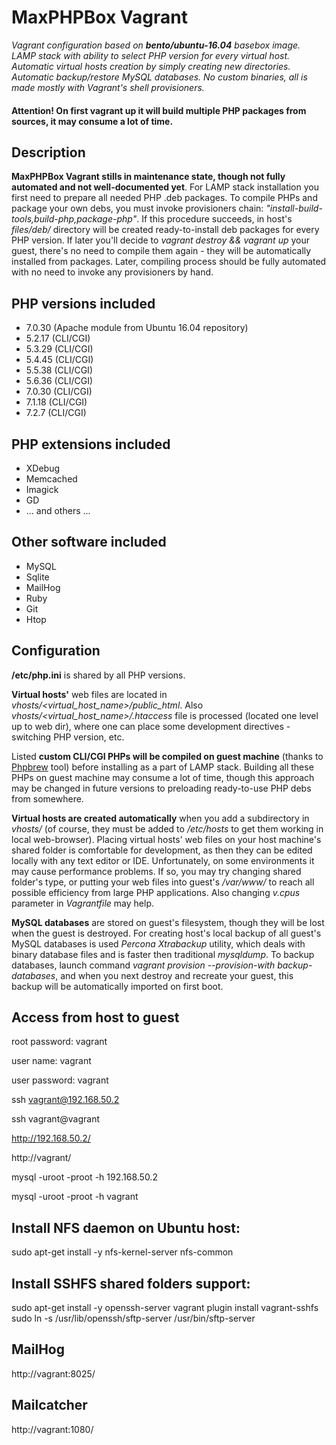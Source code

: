# MaxPHPBox Vagrant
*Vagrant configuration based on **bento/ubuntu-16.04** basebox image. LAMP stack with ability to select PHP version for every virtual host. Automatic virtual hosts creation by simply creating new directories. Automatic backup/restore MySQL databases. No custom binaries, all is made mostly with Vagrant's shell provisioners.*

#### Attention! On first vagrant up it will build multiple PHP packages from sources, it may consume a lot of time.

## Description

**MaxPHPBox Vagrant stills in maintenance state, though not fully automated and not well-documented yet**. For LAMP stack installation you first need to prepare all needed PHP .deb packages. To compile PHPs and package your own debs, you must invoke provisioners chain: *"install-build-tools,build-php,package-php"*. If this procedure succeeds, in host's *files/deb/* directory will be created ready-to-install deb packages for every PHP version. If later you'll decide to *vagrant destroy && vagrant up* your guest, there's no need to compile them again - they will be automatically installed from packages. Later, compiling process should be fully automated with no need to invoke any provisioners by hand.

## PHP versions included

* 7.0.30 (Apache module from Ubuntu 16.04 repository)
* 5.2.17 (CLI/CGI)
* 5.3.29 (CLI/CGI)
* 5.4.45 (CLI/CGI)
* 5.5.38 (CLI/CGI)
* 5.6.36 (CLI/CGI)
* 7.0.30 (CLI/CGI)
* 7.1.18 (CLI/CGI)
* 7.2.7 (CLI/CGI)

## PHP extensions included

* XDebug
* Memcached
* Imagick
* GD
* ... and others ...

## Other software included

* MySQL
* Sqlite
* MailHog
* Ruby
* Git
* Htop

## Configuration

**/etc/php.ini** is shared by all PHP versions.

**Virtual hosts'** web files are located in *vhosts/<virtual_host_name>/public_html*. Also *vhosts/<virtual_host_name>/.htaccess* file is processed (located one level up to web dir), where one can place some development directives - switching PHP version, etc.

Listed **custom CLI/CGI PHPs will be compiled on guest machine** (thanks to [Phpbrew](https://github.com/phpbrew/phpbrew) tool) before installing as a part of LAMP stack. Building all these PHPs on guest machine may consume a lot of time, though this approach may be changed in future versions to preloading ready-to-use PHP debs from somewhere.

**Virtual hosts are created automatically** when you add a subdirectory in *vhosts/* (of course, they must be added to */etc/hosts* to get them working in local web-browser). Placing virtual hosts' web files on your host machine's shared folder is comfortable for development, as then they can be edited locally with any text editor or IDE. Unfortunately, on some environments it may cause performance problems. If so, you may try changing shared folder's type, or putting your web files into guest's */var/www/* to reach all possible efficiency from large PHP applications. Also changing *v.cpus* parameter in *Vagrantfile* may help.

**MySQL databases** are stored on guest's filesystem, though they will be lost when the guest is destroyed. For creating host's local backup of all guest's MySQL databases is used *Percona Xtrabackup* utility, which deals with binary database files and is faster then traditional *mysqldump*. To backup databases, launch command *vagrant provision --provision-with backup-databases*, and when you next destroy and recreate your guest, this backup will be automatically imported on first boot. 

## Access from host to guest

root password: vagrant

user name: vagrant

user password: vagrant

ssh vagrant@192.168.50.2

ssh vagrant@vagrant

http://192.168.50.2/

http://vagrant/

mysql -uroot -proot -h 192.168.50.2

mysql -uroot -proot -h vagrant

## Install NFS daemon on Ubuntu host:

sudo apt-get install -y nfs-kernel-server nfs-common

## Install SSHFS shared folders support:

sudo apt-get install -y openssh-server
vagrant plugin install vagrant-sshfs
sudo ln -s /usr/lib/openssh/sftp-server /usr/bin/sftp-server

## MailHog
http://vagrant:8025/

## Mailcatcher
http://vagrant:1080/
